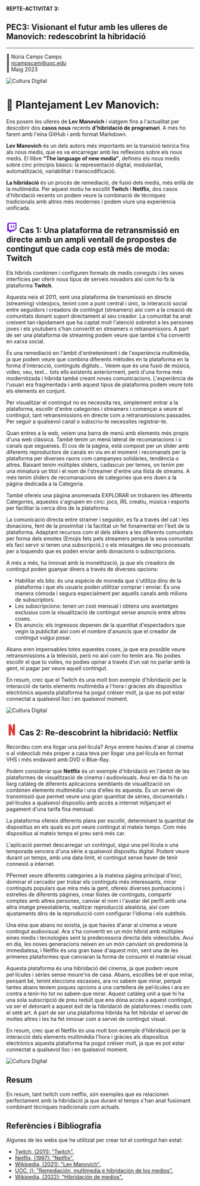 **REPTE-ACTIVITAT 3:**
## PEC3: Visionant el futur amb les ulleres de Manovich: redescobrint la hibridació
---

:bust_in_silhouette: Núria Camps Camps <br>
:email: ncampscam@uoc.edu <br>
:date: Maig 2023 <br>

![Cultura Digital](https://tec.com.pe/wp-content/uploads/2022/05/maxresdefault-3.jpg) 


# :large_blue_diamond: Plantejament Lev Manovich:

Ens posem les ulleres de **Lev Manovich** i viatgem fins a l'actualitat per descobrir dos **casos nous** recents **d'hibridació de programari**. A més ho farem amb l'eina GitHub i amb format Markdown.

**Lev Manovich** és un dels autors més importants en la transició teòrica fins als nous medis, que es va encarregar amb les reflexions sobre els nous medis. El llibre **"The language of new media"**, defineix els nous medis sobre cinc principis bàsics: la representació digital, modularitat, automatització, variabilitat i transcodificació.

**La hibridació** és un procés de remediació, de fusió dels medis, més enllà de la multimèdia. Per aquest motiu he escollit  **Twitch** i **Netflix**, dos casos d'hibridació recents on podem veure la combinació de tècniques tradicionals amb altres més modernes i podem viure una experiència unificada.


## <img src="./twitch.png" width="30" height="30"> Cas 1: Una plataforma de retransmissió en directe amb un ampli ventall de propostes de contingut que cada cop està més de moda: Twitch

Els híbrids combinen i configuren formats de medis coneguts i les seves interfícies per oferir nous tipus de serveis novadors així com ho fa la plataforma **Twitch**.

Aquesta neix el 2011, sent una plataforma de transmissió en directe (streaming) videojocs, tenint com a punt central i únic, la interacció social entre seguidors i creadors de contingut (streamers) així com a la creació de comunitats donant suport directament al seu creador. La comunitat ha anat creixent tan ràpidament que ha captat molt l'atenció sobretot a les persones joves i els youtubers s'han convertit en streamers o retransmissors. A part de ser una plataforma de streaming podem veure que també s'ha convertit en xarxa social.

És una remediació en l'àmbit d'entreteniment i de l'experiència multimèdia, ja que podem veure que combina diferents mètodes en la plataforma en la forma d'interacció, continguts digitals... Veiem que és una fusió de música, vídeo, veu, text... tots ells existents anteriorment, però d'una forma més modernitzada i hibrida també creant noves comunicacions. L'experiència de l'usuari era fragmentada i amb aquest tipus de plataforma podem veure tots els elements en conjunt.

Per visualitzar el contingut no es necessita res, simplement entrar a la plataforma, escollir d'entre categories i streamers i començar a veure el contingut, tant retransmissions en directe com a retransmissions passades. Per seguir a qualsevol canal o subscriu-te necessites registrar-te.

Quan entres a la web, veiem una barra de menú amb elements més propis d'una web clàssica. També tenim un menú lateral de recomanacions i o canals que segueixes. El cos de la pàgina, està compost per un slider amb diferents reproductors de canals en viu en el moment i recomanats per la plataforma per diverses raons com campanyes solidàries, tendència o altres. Baixant tenim múltiples sliders, cadascun per temes, on tenim per una miniatura un títol i el nom de l'streamer d'entre una llista de streams. A més tenim sliders de recomanacions de categories que ens duen a la pàgina dedicada a la Categoria.

També ofereix una pàgina anomenada EXPLORAR on trobarem les diferents Categories, aquestes s'agrupen en cinc: jocs, IRL creatiu, música i esports per facilitar la cerca dins de la plataforma.

La comunicació directa entre stramer i seguidor, es fa a través del cat i les donacions, fent de la proximitat i la facilitat un fet fonamental en l'èxit de la plataforma. Adaptant recursos com el dels stikers a les diferents comunitats per forma dels emotes (Emojis fets pels streamers perquè la seva comunitat els faci servir si tenen una subscripció.) o els missatges de veu processats per a loquendo que es poden enviar amb donacions o subscripcions.

A més a més, ha innovat amb la monetització, ja que els creadors de contingut poden guanyar diners a través de diverses opcions:
- Habilitar els bits: és una espècie de moneda que s'utilitza dins de la plataforma i que els usuaris poden utilitzar comprar i enviar. És una manera còmoda i segura especialment per aquells canals amb milions de subscriptors.
- Les subscripcions: tenen un cost mensual i obtens uns avantatges exclusius com la visualització de contingut sense anuncis entre altres coses.
- Els anuncis: els ingressos depenen de la quantitat d'espectadors que vegin la publicitat així com el nombre d'anuncis que el creador de contingut vulgui posar.

Abans eren impensables totes aquestes coses, ja que era possible veure retransmissions a la televisió, però no així com ho tenim ara. No podies escollir el que tu volies, no podies opinar a través d'un xat no parlar amb la gent, ni pagar per veure aquell contingut.

En resum, crec que el Twitch és una molt bon exemple d'hibridació per la interacció de tants elements multimèdia a l'hora i gràcies als dispositius electrònics aquesta plataforma ha pogut créixer molt, ja que es pot estar connectat a qualsevol lloc i en qualsevol moment.

![Cultura Digital](https://cdn.m7g.twitch.tv/eae64763cab2144a06b0/assets/uploads/fada789fc52a4606cd8b729dba50aa41.png?w=898&h=599&fm=jpg&auto=format) 


## <img src="./Netflix.png" width="30" height="30"> Cas 2: Re-descobrint la hibridació: Netflix

Recordeu com era llogar una pel·lícula? Anys enrere havies d'anar al cinema o al videoclub més proper a casa teva per llogar una pel·lícula en format VHS i més endavant amb DVD o Blue-Ray.

Podem considerar que **Netflix** és un exemple d'hibridació en l'àmbit de les plataformes de visualització de cinema i audiovisuals. Avui en dia hi ha un llarg catàleg de diferents aplicacions semblants de visualització on combinen elements multimèdia i una d'elles és aquesta. És un servei de transmissió que permet veure una gran quantitat de sèries, documentals i pel·lícules a qualsevol dispositiu amb accés a internet mitjançant el pagament d'una tarifa fixa mensual.

La plataforma ofereix diferents plans per escollir, determinant la quantitat de dispositius en els quals es pot veure contingut al mateix temps. Com més dispositius al mateix temps el preu serà més car.

L'aplicació permet descarregar un contingut, sigui una pel·lícula o una temporada sencera d'una sèrie a qualsevol dispositiu digital. Podent veure durant un temps, amb una data límit, el contingut sense haver de tenir connexió a internet.

PPermet veure diferents categories a la mateixa pàgina principal d'inici, dominar el cercador per trobar els continguts més interessants, mirar continguts populars que mira més la gent, ofereix diverses puntuacions i estrelles de diferents pàgines, crear llistes de continguts, compartir comptes amb altres persones, canviar el nom i l'avatar del perfil amb una altra imatge preestablerta, realitzar reproducció aleatòria, així com ajustaments dins de la reproducció com configurar l'idioma i els subtítols.

Una eina que abans no existia, ja que havies d'anar al cinema a veure contingut audiovisual. Ara s'ha convertit en un món híbrid amb múltiples eines medis i tecnologies sent la predecessora directa dels videoclubs. Avui en dia, les noves generacions neixen en un món canviant on predomina la immediatesa, i Netflix és una gran base d'aquest món, sent una de les primeres plataformes que canviaran la forma de consumir el material visual.

Aquesta plataforma és una hibridació del cinema, ja que podem veure pel·lícules i sèries sense moure'ns de casa. Abans, escollies bé el que mirar, pensant bé, tenint eleccions escasses, ara no sabem que mirar, perquè tantes abans teníem poques opcions a una cartellera de pel·lícules i ara en contra a tenir-ho tot no sabem que mirar. Aquest catàleg unit a què hi ha una sola subscripció de preu reduït que ens dóna accés a aquest contingut, va ser el detonant a aquest èxit de la hibridació de plataformes i medis com el setè art. A part de ser una plataforma híbrida ha fet hibridar el servei de moltes altres i les ha fet innovar com a servei de contingut visual.

En resum, crec que el Netflix és una molt bon exemple d'hibridació per la interacció dels elements multimèdia l'hora i gràcies als dispositius electrònics aquesta plataforma ha pogut créixer molt, ja que es pot estar connectat a qualsevol lloc i en qualsevol moment.

![Cultura Digital](https://uh.gsstatic.es/sfAttachPlugin/1032151.jpg) 

## Resum

En resum, tant twitch com netflix, són exemples que es relacionen perfectament amb la hibridació ja que durant el temps s'han anat fusionant combinant tècniques tradicionals com actuals.

## Referències i Bibliografia

Algunes de les webs que he utilitzat per crear tot el contingut han estat:

- [Twitch, (2011): "Twitch".](https://www.netflix.com/es/)
- [Netflix, (1997): "Netflix".](https://www.netflix.com/es/)
- [Wikipedia, (2021): "Lev Manovich".](https://es.wikipedia.org/wiki/Lev_Manovich)
- [UOC, (): "Remediación, multimedia e hibridación de los medios".](http://multimedia.uoc.edu/blogs/fem/es/remediacio-multimedia-i-hibridacio-dels-mitjans/)
- [Wikipedia, (2022): "Hibridación de medios".](https://es.wikipedia.org/wiki/Hibridaci%C3%B3n_de_medios)
